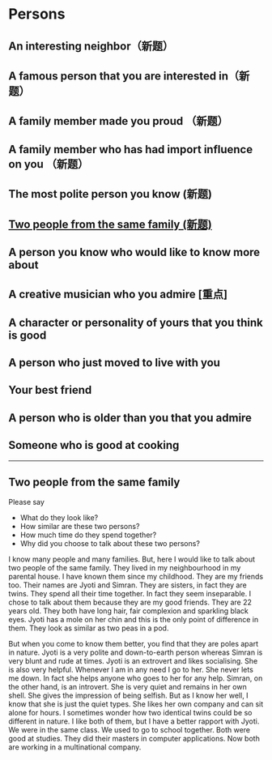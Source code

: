 # Persons

## An interesting neighbor（新题）
## A famous person that you are interested in（新题）
## A family member made you proud （新题）
## A family member who has had import influence on you    （新题）
## The most polite person you know (新题)
## [Two people from the same family  (新题)](#two-people-from-the-same-family)


## A person you know who would like to know more about 
## A creative musician who you admire [重点]
## A character or personality of yours that you think is good 
## A person who just moved to live with you
## Your best friend 
## A person who is older than you that you admire 
## Someone who is good at cooking 

-------------

## Two people from the same family
Please say 
- What do they look like? 
- How similar are these two persons? 
- How much time do they spend together? 
- Why did you choose to talk about these two persons?

I know many people and many families.
But, here I would like to talk about two people of the same family.
They lived in my neighbourhood in my parental house.
I have known them since my childhood.
They are my friends too.
Their names are Jyoti and Simran.
They are sisters, in fact they are twins.
They spend all their time together.
In fact they seem inseparable.
I chose to talk about them because they are my good friends.
They are 22 years old.
They both have long hair, fair complexion and sparkling black eyes.
Jyoti has a mole on her chin and this is the only point of difference in them.
They look as similar as two peas in a pod.

But when you come to know them better, you find that they are poles apart in nature. Jyoti is a very polite and down-to-earth person whereas Simran is very blunt and rude at times.
Jyoti is an extrovert and likes socialising.
She is also very helpful.
Whenever I am in any need I go to her.
She never lets me down.
In fact she helps anyone who goes to her for any help.
Simran, on the other hand, is an introvert.
She is very quiet and remains in her own shell.
She gives the impression of being selfish.
But as I know her well, I know that she is just the quiet types.
She likes her own company and can sit alone for hours.
I sometimes wonder how two identical twins could be so different in nature.
I like both of them, but I have a better rapport with Jyoti.
We were in the same class.
We used to go to school together.
Both were good at studies.
They did their masters in computer applications.
Now both are working in a multinational company.

